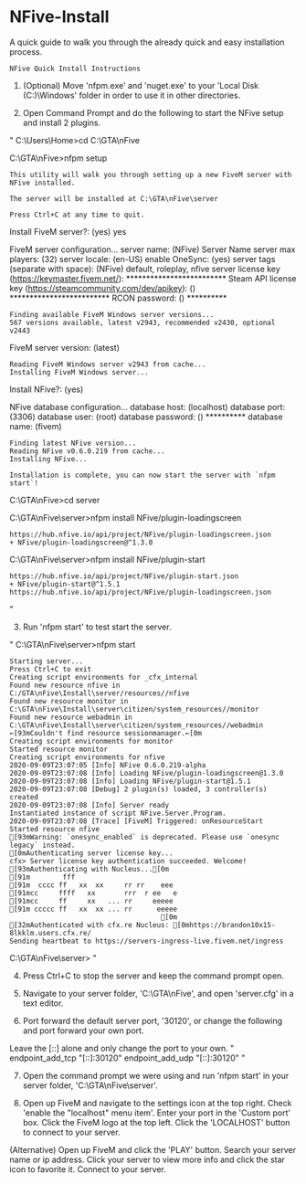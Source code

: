 # NFive-Install
A quick guide to walk you through the already quick and easy installation process.

	NFive Quick Install Instructions

1. (Optional) Move 'nfpm.exe' and 'nuget.exe' to your 'Local Disk (C:)\Windows' folder in order to use it in other directories.

2. Open Command Prompt and do the following to start the NFive setup and install 2 plugins.

"
C:\Users\Home>cd C:\GTA\nFive

C:\GTA\nFive>nfpm setup

	This utility will walk you through setting up a new FiveM server with NFive installed.

	The server will be installed at C:\GTA\nFive\server

	Press Ctrl+C at any time to quit.

Install FiveM server?: (yes) yes

FiveM server configuration...
server name: (NFive) Server Name
server max players: (32)
server locale: (en-US)
enable OneSync: (yes)
server tags (separate with space): (NFive) default, roleplay, nfive
server license key (https://keymaster.fivem.net/): *************************
Steam API license key (https://steamcommunity.com/dev/apikey): (<disabled>) *************************
RCON password: (<disabled>) **********
	
	Finding available FiveM Windows server versions...
	567 versions available, latest v2943, recommended v2430, optional v2443

FiveM server version: (latest)

	Reading FiveM Windows server v2943 from cache...
	Installing FiveM Windows server...

Install NFive?: (yes)

NFive database configuration...
database host: (localhost)
database port: (3306)
database user: (root)
database password: (<blank>) **********
database name: (fivem)

	Finding latest NFive version...
	Reading NFive v0.6.0.219 from cache...
	Installing NFive...
	
	Installation is complete, you can now start the server with `nfpm start`!

C:\GTA\nFive>cd server

C:\GTA\nFive\server>nfpm install NFive/plugin-loadingscreen

	https://hub.nfive.io/api/project/NFive/plugin-loadingscreen.json
	+ NFive/plugin-loadingscreen@^1.3.0

C:\GTA\nFive\server>nfpm install NFive/plugin-start

	https://hub.nfive.io/api/project/NFive/plugin-start.json
	+ NFive/plugin-start@^1.5.1
	https://hub.nfive.io/api/project/NFive/plugin-loadingscreen.json
"

3. Run 'nfpm start' to test start the server.

"
C:\GTA\nFive\server>nfpm start

	Starting server...
	Press Ctrl+C to exit
	Creating script environments for _cfx_internal
	Found new resource nfive in C:/GTA\nFive\Install\server/resources//nfive
	Found new resource monitor in C:\GTA\nFive\Install\server\citizen/system_resources//monitor
	Found new resource webadmin in C:\GTA\nFive\Install\server\citizen/system_resources//webadmin
	←[93mCouldn't find resource sessionmanager.←[0m
	Creating script environments for monitor
	Started resource monitor
	Creating script environments for nfive
	2020-09-09T23:07:05 [Info] NFive 0.6.0.219-alpha
	2020-09-09T23:07:08 [Info] Loading NFive/plugin-loadingscreen@1.3.0
	2020-09-09T23:07:08 [Info] Loading NFive/plugin-start@1.5.1
	2020-09-09T23:07:08 [Debug] 2 plugin(s) loaded, 3 controller(s) created
	2020-09-09T23:07:08 [Info] Server ready
	Instantiated instance of script NFive.Server.Program.
	2020-09-09T23:07:08 [Trace] [FiveM] Triggered: onResourceStart
	Started resource nfive
	[93mWarning: `onesync_enabled` is deprecated. Please use `onesync legacy` instead.
	[0mAuthenticating server license key...
	cfx> Server license key authentication succeeded. Welcome!
	[93mAuthenticating with Nucleus...[0m
	[91m        fff
	[91m  cccc ff   xx  xx     rr rr    eee
	[91mcc     ffff   xx       rrr  r ee   e
	[91mcc     ff     xx   ... rr     eeeee
	[91m ccccc ff   xx  xx ... rr      eeeee
	                                     [0m
	[32mAuthenticated with cfx.re Nucleus: [0mhttps://brandon10x15-8lkklm.users.cfx.re/
	Sending heartbeat to https://servers-ingress-live.fivem.net/ingress

C:\GTA\nFive\server>
"

4. Press Ctrl+C to stop the server and keep the command prompt open.

5. Navigate to your server folder, 'C:\GTA\nFive', and open 'server.cfg' in a text editor.

6. Port forward the default server port, '30120', or change the following and port forward your own port. 

Leave the [::] alone and only change the port to your own.
"
endpoint_add_tcp "[::]:30120"
endpoint_add_udp "[::]:30120"
"

7. Open the command prompt we were using and run 'nfpm start' in your server folder, 'C:\GTA\nFive\server'.

8. Open up FiveM and navigate to the settings icon at the top right.
Check 'enable the "localhost" menu item'.
Enter your port in the 'Custom port' box.
Click the FiveM logo at the top left.
Click the 'LOCALHOST' button to connect to your server.

(Alternative)
Open up FiveM and click the 'PLAY' button.
Search your server name or ip address.
Click your server to view more info and click the star icon to favorite it.
Connect to your server.
